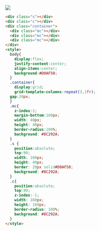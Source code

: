 ![](https://firebasestorage.googleapis.com/v0/b/cssbattleapp.appspot.com/o/user%2Fummd3POvEDfFyeFvVdOMG3OOrwE2%2Ftargets%2Ftarget_BPkjfBE.png?alt=media)

```HTML
<div class="s"></div>
<div class="c"></div>
<div class="container">
  <div class="mc"></div>
  <div class="mc"></div>
  <div class="mc"></div>
</div>
<style>
  body{
    display:flex;
    justify-content:center;
    align-items:center;
    background:#D0AF50;
  }
  .container{
    display:grid;
    grid-template-columns:repeat(3,1fr);
  gap:20px;
  }
  .mc{
    z-index:2;
    margin-bottom:160px;
    width: 40px;
    height: 40px;
    border-radius:100%;
    background: #8C292A;
  }
  .s {
    position:absolute;
    top:90;
    width: 160px;
    height: 40px;
    border: 20px solid#D0AF50;
    background: #8C292A;
  }
  .c{
    position:absolute;
    top:90;
    z-index:-1;
    width: 160px;
    height: 160px;
    border-radius: 100%;
    background: #8C292A;
  }
</style>
```
